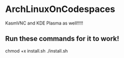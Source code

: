 # ArchLinuxOnCodespaces
KasmVNC and KDE Plasma as well!!!!!

## Run these commands for it to work!
chmod +x install.sh
./install.sh